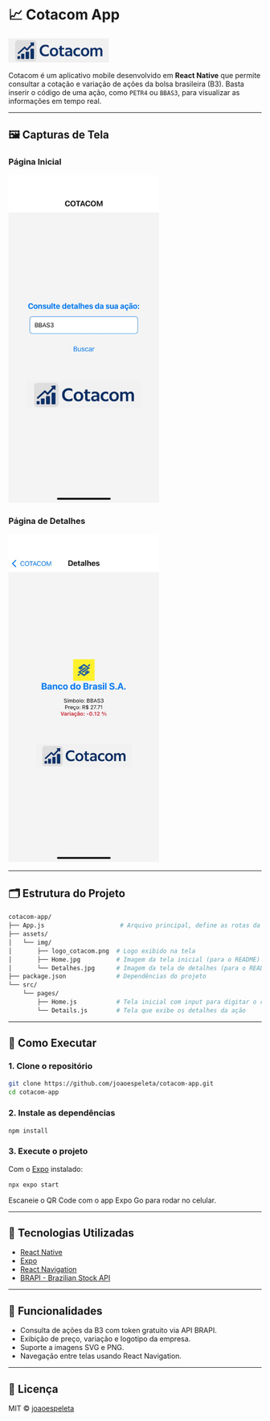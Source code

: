
# 📈 Cotacom App


<img src="assets/img/logo_cotacom.png" width="200" />

Cotacom é um aplicativo mobile desenvolvido em **React Native** que permite consultar a cotação e variação de ações da bolsa brasileira (B3). Basta inserir o código de uma ação, como `PETR4` ou `BBAS3`, para visualizar as informações em tempo real.

---

## 🖼️ Capturas de Tela

### Página Inicial
<img src="assets/img/Home.jpg" width="300" />

### Página de Detalhes
<img src="assets/img/Detalhes.jpg" width="300" />

---

## 🗂️ Estrutura do Projeto

```bash
cotacom-app/
├── App.js                     # Arquivo principal, define as rotas da aplicação
├── assets/
│   └── img/
│       ├── logo_cotacom.png  # Logo exibido na tela
│       ├── Home.jpg          # Imagem da tela inicial (para o README)
│       └── Detalhes.jpg      # Imagem da tela de detalhes (para o README)
├── package.json              # Dependências do projeto
└── src/
    └── pages/
        ├── Home.js           # Tela inicial com input para digitar o código da ação
        └── Details.js        # Tela que exibe os detalhes da ação
```

---

## 🚀 Como Executar

### 1. Clone o repositório

```bash
git clone https://github.com/joaoespeleta/cotacom-app.git
cd cotacom-app
```

### 2. Instale as dependências

```bash
npm install
```

### 3. Execute o projeto

Com o [Expo](https://expo.dev/) instalado:

```bash
npx expo start
```

Escaneie o QR Code com o app Expo Go para rodar no celular.

---

## 🔧 Tecnologias Utilizadas

- [React Native](https://reactnative.dev/)
- [Expo](https://expo.dev/)
- [React Navigation](https://reactnavigation.org/)
- [BRAPI - Brazilian Stock API](https://brapi.dev/)

---

## 🧠 Funcionalidades

- Consulta de ações da B3 com token gratuito via API BRAPI.
- Exibição de preço, variação e logotipo da empresa.
- Suporte a imagens SVG e PNG.
- Navegação entre telas usando React Navigation.

---

## 📄 Licença

MIT © [joaoespeleta](https://github.com/joaoespeleta)
